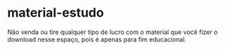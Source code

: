 # material-estudo
Não venda ou tire qualquer tipo de lucro com o material que você fizer o download nesse espaço, pois é apenas para fim educacional.
